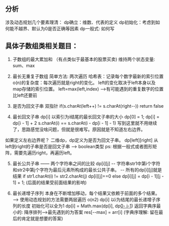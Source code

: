 ## 分析
涉及动态规划几个要素理清：
dp确立：维数、代表的定义
dp初始化：考虑到如何能不越界、默认为0是否正确等因素
dp一般式: 如何写



## 具体子数组类相关题目：
1. 子数组的最大累加和  （有点类似于最基本的股票买卖)
维持两个状态变量: sum、max

2. 最长无重复子数组
简单方法: 两次遍历
哈希表：记录每个数字最新的索引位置
o(n)的复杂度：每次遍历就是right的变化。 
left的变化取决于left本身以及map存储的索引位置。 left=max(left,index) ——>有可能遇到的重复数字的位置比left还要前

3. 是否为回文子串
双指针
if(s.charAt(left++) != s.charAt(right--)) return false


4. 最长回文子串
dp[i] 以索引为i结尾的最长回文子串的大小
dp[0] = 1;
dp[i] = dp[i - 1] + 2   s.charAt(i) == s.charAt(i - dp[i - 1] - 1)
写到这里就不用继续了，思路感觉没啥问题，但就是很难写。原因就是不知道左右边界。

如果定义左右边界呢？
二维dp，dp定义为是否为回文子串。
dp[left][right]  从left到right的子串是否是回文子串 ——> boolean类型
ps: 根据一般式或者图形矩阵，需要先遍历right，再遍历left。


5. 最长公共子串 ——  两个字符串之间的比较
dp[i][j] -- 字符串str1中第i个字符和str2中第j个字符为最后元素所构成的最长公共子串。  -- 所有的dp[i][j]就是结果
if str1.charAt(i) != str2.charAt(j) dp[i][j]==0
else dp[i][j] = dp[i - 1][j - 1] + 1;  (后面的结果受前面结果的影响)


6. 最长递增子序列
本身在不断增加移动，每个结果又依赖于前面的多个结果。——> 使用动态规划的方法需要两层遍历 o(n2)
dp[i] 以i为结尾的最长递增子序列的长度
初始化可以全为1
dp[i] = Math.max(dp[i], dp[0- i-1](大于的条件))
返回字典序最小的: 降序排列——>最先遇到的为答案    res[--max] = arr[i]  (字典序理解: 留在最后的肯定就是想要的答案)




   
 







